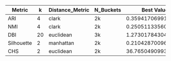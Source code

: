 | Metric | k | Distance_Metric | N_Buckets | Best Value |
|---|---|---|---|---|
| ARI | 4 | clark | 2k | 0.35941706991406 |
| NMI | 4 | clark | 2k | 0.2505113356085359 |
| DBI | 20 | euclidean | 3k | 1.2730178430400518 |
| Silhouette | 2 | manhattan | 2k | 0.2104287009617214 |
| CHS | 2 | euclidean | 2k | 36.7650490993057 |